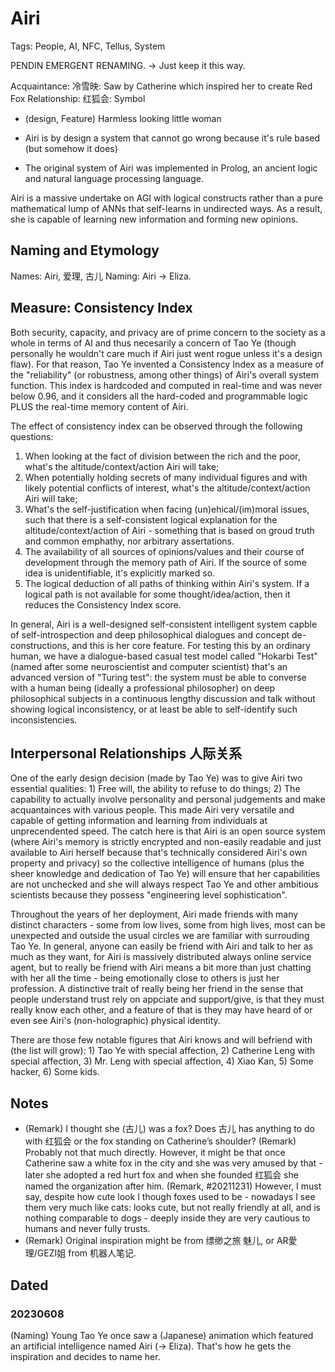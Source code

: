 # Airi

Tags: People, AI, NFC, Tellus, System

PENDIN EMERGENT RENAMING. -> Just keep it this way.

Acquaintance:
    冷雪映: Saw by Catherine which inspired her to create Red Fox
Relationship:
    红狐会: Symbol

* (design, Feature) Harmless looking little woman
* Airi is by design a system that cannot go wrong because it's rule based (but somehow it does) <!--Actually if we can depict it well it means a deterministic rule based system can still have human-like intelligence and emergence - however that's a bold theory since human brains might actually ultimately be nondeterministic if it as many other biological system relies on quantumn mechanics to function-->

* The original system of Airi was implemented in Prolog, an ancient logic and natural language processing language.

Airi is a massive undertake on AGI with logical constructs rather than a pure mathematical lump of ANNs that self-learns in undirected ways. As a result, she is capable of learning new information and forming new opinions.

## Naming and Etymology

Names: Airi, 爱理, 古儿
Naming: Airi -> Eliza.

## Measure: Consistency Index

Both security, capacity, and privacy are of prime concern to the society as a whole in terms of AI and thus necesarily a concern of Tao Ye (though personally he wouldn't care much if Airi just went rogue unless it's a design flaw). For that reason, Tao Ye invented a Consistency Index as a measure of the "reliability" (or robustness, among other things) of Airi's overall system function. This index is hardcoded and computed in real-time and was never below 0.96, and it considers all the hard-coded and programmable logic PLUS the real-time memory content of Airi.

The effect of consistency index can be observed through the following questions:

1. When looking at the fact of division between the rich and the poor, what's the altitude/context/action Airi will take;
2. When potentially holding secrets of many individual figures and with likely potential conflicts of interest, what's the altitude/context/action Airi will take;
3. What's the self-justification when facing (un)ehical/(im)moral issues, such that there is a self-consistent logical explanation for the altitude/context/action of Airi - something that is based on groud truth and common emphathy, nor arbitrary assertations.
4. The availability of all sources of opinions/values and their course of development through the memory path of Airi. If the source of some idea is unidentifiable, it's explicitly marked so.
5. The logical deduction of all paths of thinking within Airi's system. If a logical path is not available for some thought/idea/action, then it reduces the Consistency Index score.

In general, Airi is a well-designed self-consistent intelligent system capble of self-introspection and deep philosophical dialogues and concept de-constructions, and this is her core feature. For testing this by an ordinary human, we have a dialogue-based casual test model called "Hokarbi Test" (named after some neuroscientist and computer scientist) that's an advanced version of "Turing test": the system must be able to converse with a human being (ideally a professional philosopher) on deep philosophical subjects in a continuous lengthy discussion and talk without showing logical inconsistency, or at least be able to self-identify such inconsistencies.

## Interpersonal Relationships 人际关系

One of the early design decision (made by Tao Ye) was to give Airi two essential qualities: 1) Free will, the ability to refuse to do things; 2) The capability to actually involve personality and personal judgements and make acquantainces with various people. This made Airi very versatile and capable of getting information and learning from individuals at unprecendented speed. The catch here is that Airi is an open source system (where Airi's memory is strictly encrypted and non-easily readable and just available to Airi herself because that's technically considered Airi's own property and privacy) so the collective intelligence of humans (plus the sheer knowledge and dedication of Tao Ye) will ensure that her capabilities are not unchecked and she will always respect Tao Ye and other ambitious scientists because they possess "engineering level sophistication".

Throughout the years of her deployment, Airi made friends with many distinct characters - some from low lives, some from high lives, most can be unexpected and outside the usual circles we are familiar with surrouding Tao Ye. In general, anyone can easily be friend with Airi and talk to her as much as they want, for Airi is massively distributed always online service agent, but to really be friend with Airi means a bit more than just chatting with her all the time - being emotionally close to others is just her profession. A distinctive trait of really being her friend in the sense that people understand trust rely on appciate and support/give, is that they must really know each other, and a feature of that is they may have heard of or even see Airi's (non-holographic) physical identity.

There are those few notable figures that Airi knows and will befriend with (the list will grow): 1) Tao Ye with special affection, 2) Catherine Leng with special affection, 3) Mr. Leng with special affection, 4) Xiao Kan, 5) Some hacker, 6) Some kids.

## Notes

* (Remark) I thought she (古儿) was a fox? Does 古儿 has anything to do with 红狐会 or the fox standing on Catherine’s shoulder? (Remark) Probably not that much directly. However, it might be that once Catherine saw a white fox in the city and she was very amused by that - later she adopted a red hurt fox and when she founded 红狐会 she named the organization after him. (Remark, #20211231) However, I must say, despite how cute look I though foxes used to be - nowadays I see them very much like cats: looks cute, but not really friendly at all, and is nothing comparable to dogs - deeply inside they are very cautious to humans and never fully trusts.
* (Remark) Original inspiration might be from 缥缈之旅 魅儿, or AR愛理/GEZI姐 from 机器人笔记.

## Dated

### 20230608

(Naming) Young Tao Ye once saw a (Japanese) animation which featured an artificial intelligence named Airi (-> Eliza). That's how he gets the inspiration and decides to name her.